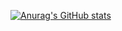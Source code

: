 <!-- GitHub 统计卡片 -->
[![Anurag's GitHub stats](https://github-readme-stats.vercel.app/api?username=AngularBaby-Undefined&show_icons=true&count_private=true&theme=dracula&locale=cn&hide_border=true)](https://github.com/anuraghazra/github-readme-stats)

<!-- 隐藏指定统计 -->
<!-- ![Anurag's GitHub stats](https://github-readme-stats.vercel.app/api?username=AngularBaby-Undefined&hide=contribs,prs) -->

<!-- 将私人项目贡献添加到总提交计数中 -->
<!-- ![Anurag's GitHub stats](https://github-readme-stats.vercel.app/api?username=anuraghazra&count_private=true) -->

